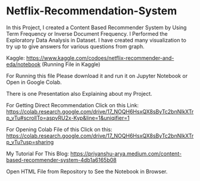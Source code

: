 # Netflix-Recommendation-System
In this Project, I created a Content Based Recommender System by Using Term Frequency or Inverse Document Frequency.
I Performed the Exploratory Data Analysis in Dataset. I have created many visualization to try up to give answers for various questions from graph.

Kaggle: https://www.kaggle.com/codoes/netflix-recommender-and-eda/notebook (Running File in Kaggle)

For Running this file Please download it and run it on Jupyter Notebook or Open in Google Colab.

There is one Presentation also Explaining about my Project.

For Getting Direct Recommendation Click on this Link: https://colab.research.google.com/drive/17_NOQH6HsxQX8sByTc2bnNlkXTrp_vTu#scrollTo=aspvRU2x-Kyp&line=1&uniqifier=1

For Opening Colab File of this Click on this: https://colab.research.google.com/drive/17_NOQH6HsxQX8sByTc2bnNlkXTrp_vTu?usp=sharing

My Tutorial For This Blog: https://priyanshu-arya.medium.com/content-based-recommender-system-4db1a6165b08

Open HTML File from Repository to See the Notebook in Browser.
